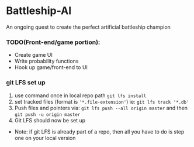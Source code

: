 # Battleship-AI
An ongoing quest to create the perfect artificial battleship champion  
### TODO(Front-end/game portion):
- Create game UI 
- Write probability functions 
- Hook up game/front-end to UI 
### git LFS set up
1. use command once in local repo path `git lfs install`
2. set tracked files (format is `'*.file-extension'`) ie: `git lfs track '*.db'` 
3. Push files and pointers via: `git lfs push --all origin master` and then `git push -u origin master` 
4. Git LFS should now be set up 
- Note: if git LFS is already part of a repo, then all you have to do is step one on your local version

